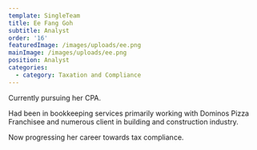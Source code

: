 ```yaml
---
template: SingleTeam
title: Ee Fang Goh
subtitle: Analyst
order: '16'
featuredImage: /images/uploads/ee.png
mainImage: /images/uploads/ee.png
position: Analyst
categories:
  - category: Taxation and Compliance
---
```

Currently pursuing her CPA.

Had been in bookkeeping services primarily working with Dominos Pizza Franchisee and numerous client in building and construction industry. 

Now progressing her career towards tax compliance.
